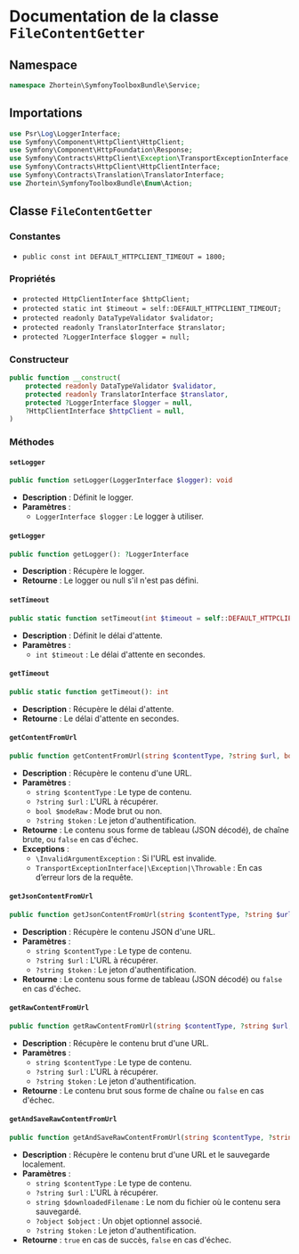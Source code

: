 # Documentation de la classe `FileContentGetter`

## Namespace

```php
namespace Zhortein\SymfonyToolboxBundle\Service;
```

## Importations

```php
use Psr\Log\LoggerInterface;
use Symfony\Component\HttpClient\HttpClient;
use Symfony\Component\HttpFoundation\Response;
use Symfony\Contracts\HttpClient\Exception\TransportExceptionInterface;
use Symfony\Contracts\HttpClient\HttpClientInterface;
use Symfony\Contracts\Translation\TranslatorInterface;
use Zhortein\SymfonyToolboxBundle\Enum\Action;
```

## Classe `FileContentGetter`

### Constantes

- `public const int DEFAULT_HTTPCLIENT_TIMEOUT = 1800;`

### Propriétés

- `protected HttpClientInterface $httpClient;`
- `protected static int $timeout = self::DEFAULT_HTTPCLIENT_TIMEOUT;`
- `protected readonly DataTypeValidator $validator;`
- `protected readonly TranslatorInterface $translator;`
- `protected ?LoggerInterface $logger = null;`

### Constructeur

```php
public function __construct(
    protected readonly DataTypeValidator $validator,
    protected readonly TranslatorInterface $translator,
    protected ?LoggerInterface $logger = null,
    ?HttpClientInterface $httpClient = null,
)
```

### Méthodes

#### `setLogger`

```php
public function setLogger(LoggerInterface $logger): void
```

- **Description** : Définit le logger.
- **Paramètres** :
  - `LoggerInterface $logger` : Le logger à utiliser.

#### `getLogger`

```php
public function getLogger(): ?LoggerInterface
```

- **Description** : Récupère le logger.
- **Retourne** : Le logger ou null s'il n'est pas défini.

#### `setTimeout`

```php
public static function setTimeout(int $timeout = self::DEFAULT_HTTPCLIENT_TIMEOUT): void
```

- **Description** : Définit le délai d'attente.
- **Paramètres** :
  - `int $timeout` : Le délai d'attente en secondes.

#### `getTimeout`

```php
public static function getTimeout(): int
```

- **Description** : Récupère le délai d'attente.
- **Retourne** : Le délai d'attente en secondes.

#### `getContentFromUrl`

```php
public function getContentFromUrl(string $contentType, ?string $url, bool $modeRaw = false, ?string $token = null): array|string|false
```

- **Description** : Récupère le contenu d'une URL.
- **Paramètres** :
  - `string $contentType` : Le type de contenu.
  - `?string $url` : L'URL à récupérer.
  - `bool $modeRaw` : Mode brut ou non.
  - `?string $token` : Le jeton d'authentification.
- **Retourne** : Le contenu sous forme de tableau (JSON décodé), de chaîne brute, ou `false` en cas d'échec.
- **Exceptions** :
  - `\InvalidArgumentException` : Si l'URL est invalide.
  - `TransportExceptionInterface|\Exception|\Throwable` : En cas d’erreur lors de la requête.

#### `getJsonContentFromUrl`

```php
public function getJsonContentFromUrl(string $contentType, ?string $url, ?string $token = null): array|string|false
```

- **Description** : Récupère le contenu JSON d'une URL.
- **Paramètres** :
  - `string $contentType` : Le type de contenu.
  - `?string $url` : L'URL à récupérer.
  - `?string $token` : Le jeton d'authentification.
- **Retourne** : Le contenu sous forme de tableau (JSON décodé) ou `false` en cas d'échec.

#### `getRawContentFromUrl`

```php
public function getRawContentFromUrl(string $contentType, ?string $url, ?string $token = null): array|string|false
```

- **Description** : Récupère le contenu brut d'une URL.
- **Paramètres** :
  - `string $contentType` : Le type de contenu.
  - `?string $url` : L'URL à récupérer.
  - `?string $token` : Le jeton d'authentification.
- **Retourne** : Le contenu brut sous forme de chaîne ou `false` en cas d'échec.

#### `getAndSaveRawContentFromUrl`

```php
public function getAndSaveRawContentFromUrl(string $contentType, ?string $url, string $downloadedFilename, ?object $object = null, ?string $token = null): bool
```

- **Description** : Récupère le contenu brut d'une URL et le sauvegarde localement.
- **Paramètres** :
  - `string $contentType` : Le type de contenu.
  - `?string $url` : L'URL à récupérer.
  - `string $downloadedFilename` : Le nom du fichier où le contenu sera sauvegardé.
  - `?object $object` : Un objet optionnel associé.
  - `?string $token` : Le jeton d'authentification.
- **Retourne** : `true` en cas de succès, `false` en cas d'échec.
